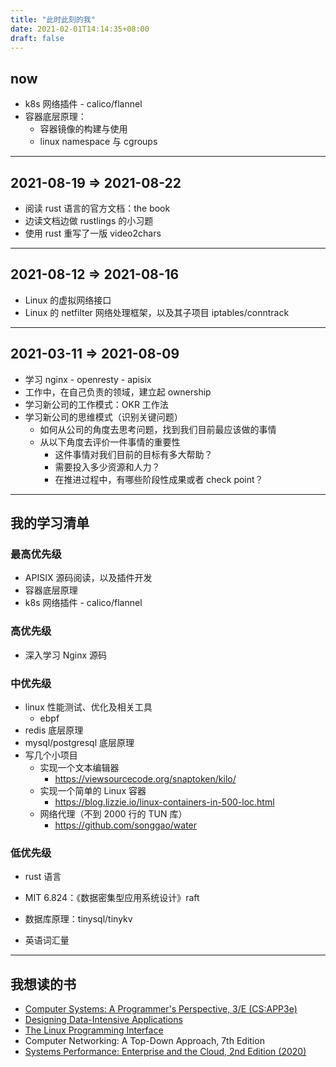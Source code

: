 ```yaml
---
title: "此时此刻的我"
date: 2021-02-01T14:14:35+08:00
draft: false
---
```



## now

- k8s 网络插件 - calico/flannel
- 容器底层原理：
  - 容器镜像的构建与使用
  - linux namespace 与 cgroups

---

## 2021-08-19 => 2021-08-22

- 阅读 rust 语言的官方文档：the book
- 边读文档边做 rustlings 的小习题
- 使用 rust 重写了一版 video2chars

---

## 2021-08-12 => 2021-08-16

- Linux 的虚拟网络接口
- Linux 的 netfilter 网络处理框架，以及其子项目 iptables/conntrack

---

## 2021-03-11 => 2021-08-09

- 学习 nginx - openresty - apisix
- 工作中，在自己负责的领域，建立起 ownership
- 学习新公司的工作模式：OKR 工作法
- 学习新公司的思维模式（识别关键问题）
  - 如何从公司的角度去思考问题，找到我们目前最应该做的事情
  - 从以下角度去评价一件事情的重要性
    - 这件事情对我们目前的目标有多大帮助？
    - 需要投入多少资源和人力？
    - 在推进过程中，有哪些阶段性成果或者 check point？


---

## 我的学习清单

### 最高优先级

- APISIX 源码阅读，以及插件开发
- 容器底层原理
- k8s 网络插件 - calico/flannel

### 高优先级

- 深入学习 Nginx 源码

### 中优先级

- linux 性能测试、优化及相关工具
  - ebpf
- redis 底层原理
- mysql/postgresql 底层原理
- 写几个小项目
  - 实现一个文本编辑器
    - https://viewsourcecode.org/snaptoken/kilo/
  - 实现一个简单的 Linux 容器
    - https://blog.lizzie.io/linux-containers-in-500-loc.html
  - 网络代理（不到 2000 行的 TUN 库）
    - https://github.com/songgao/water

### 低优先级

- rust 语言

- MIT 6.824：《数据密集型应用系统设计》raft

- 数据库原理：tinysql/tinykv

- 英语词汇量


---

## 我想读的书

- [Computer Systems: A Programmer's Perspective, 3/E (CS:APP3e)](http://www.csapp.cs.cmu.edu/)
- [Designing Data-Intensive Applications](https://dataintensive.net/)
- [The Linux Programming Interface](https://www.man7.org/tlpi/index.html)
- Computer Networking: A Top-Down Approach, 7th Edition
- [Systems Performance: Enterprise and the Cloud, 2nd Edition (2020)](http://www.brendangregg.com/systems-performance-2nd-edition-book.html)

